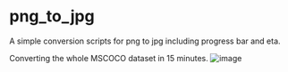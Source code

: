 # png_to_jpg
A simple conversion scripts for png to jpg including progress bar and eta.

Converting the whole MSCOCO dataset in 15 minutes.
![image](https://user-images.githubusercontent.com/42101377/116728132-ce60fe00-a9e5-11eb-9857-ea172a828fd3.png)
